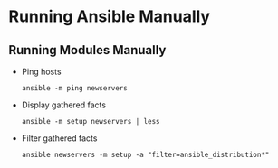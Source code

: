 # Running Ansible Manually

## Running Modules Manually

* Ping hosts
  
  ```
  ansible -m ping newservers
  ```

* Display gathered facts
  
  ```
  ansible -m setup newservers | less
  ```

* Filter gathered facts
  
  ```
  ansible newservers -m setup -a "filter=ansible_distribution*"
  ```
  

